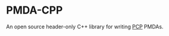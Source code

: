 # PMDA-CPP

An open source header-only C++ library for writing [PCP](http://oss.sgi.com/projects/pcp/) PMDAs.

